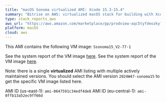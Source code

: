 ```yaml
---
title: "macOS Sonoma virtualized AMI: Xcode 15.3-15.4"
summary: "Bitrise on AWS: virtualized macOS stack for building with Xcode"
type: stack_reports_aws
aws_url: "https://aws.amazon.com/marketplace/pp/prodview-aqc5tyfdeozky?sr=0-4&ref_=beagle&applicationId=AWSMPContessa"
platform: macOS
cloud: aws
---
```


This AMI contains the following VM image: `Ssonoma15_V2-77-1`

See the system report of the VM image [here](../osx-xcode-15.4.x.md).
See the system report of the VM image [here](../osx-xcode-15.3.x.md).

Note: there is a single **virtualized** AMI listing with multiple actively maintained versions. You should select the AMI version `2024W47-sonoma15` to get the specific VM image listed here.

AMI ID (us-east-1):    `ami-0647591c34edf4de8`
AMI ID (eu-central-1): `ami-0ffb13a52ec9ff66d`
